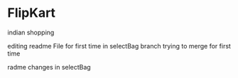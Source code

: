 # FlipKart
indian shopping

editing readme File for first time in selectBag branch
trying to merge for first time

radme changes in selectBag

